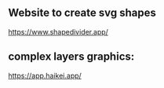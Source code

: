 ## Website to create svg shapes

https://www.shapedivider.app/

## complex layers graphics:

https://app.haikei.app/
